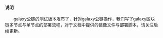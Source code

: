 #### 说明
&emsp;&emsp;galaxy公链的测试版本发布了，针对galaxy公链操作，我们写了galaxy区块链多节点与单节点的部署流程，对于文档中提供的镜像文件与部署脚本，请关注后续更新。